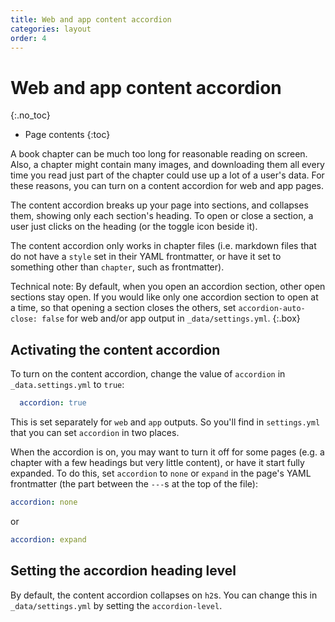 ```yaml
---
title: Web and app content accordion
categories: layout
order: 4
---
```


# Web and app content accordion
{:.no_toc}

* Page contents
{:toc}

A book chapter can be much too long for reasonable reading on screen. Also, a chapter might contain many images, and downloading them all every time you read just part of the chapter could use up a lot of a user's data. For these reasons, you can turn on a content accordion for web and app pages.

The content accordion breaks up your page into sections, and collapses them, showing only each section's heading. To open or close a section, a user just clicks on the heading (or the toggle icon beside it).

The content accordion only works in chapter files (i.e. markdown files that do not have a `style` set in their YAML frontmatter, or have it set to something other than `chapter`, such as frontmatter).

Technical note: By default, when you open an accordion section, other open sections stay open. If you would like only one accordion section to open at a time, so that opening a section closes the others, set `accordion-auto-close: false` for web and/or app output in `_data/settings.yml`.
{:.box}

## Activating the content accordion

To turn on the content accordion, change the value of `accordion` in `_data.settings.yml` to `true`:

``` yaml
  accordion: true
```

This is set separately for `web` and `app` outputs. So you'll find in `settings.yml` that you can set `accordion` in two places.

When the accordion is on, you may want to turn it off for some pages (e.g. a chapter with a few headings but very little content), or have it start fully expanded. To do this, set `accordion` to `none` or `expand` in the page's YAML frontmatter (the part between the `---`s at the top of the file):

``` yaml
accordion: none
```

or

``` yaml
accordion: expand
```

## Setting the accordion heading level

By default, the content accordion collapses on `h2`s. You can change this in `_data/settings.yml` by setting the `accordion-level`.

